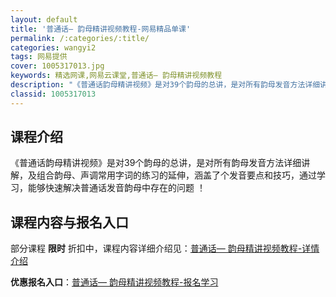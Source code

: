 ```yaml
---
layout: default
title: '普通话— 韵母精讲视频教程-网易精品单课'
permalink: /:categories/:title/
categories: wangyi2
tags: 网易提供
cover: 1005317013.jpg
keywords: 精选网课,网易云课堂,普通话— 韵母精讲视频教程
description: "《普通话韵母精讲视频》是对39个韵母的总讲，是对所有韵母发音方法详细讲解，及组合韵母、声调常用字词的练习的延伸，涵盖了个发音要点和技巧，通过学习，能够快速解决普通话发音韵母中存在的问题！普通"
classid: 1005317013
---
```


## 课程介绍

《普通话韵母精讲视频》是对39个韵母的总讲，是对所有韵母发音方法详细讲解，及组合韵母、声调常用字词的练习的延伸，涵盖了个发音要点和技巧，通过学习，能够快速解决普通话发音韵母中存在的问题 ！

## 课程内容与报名入口

部分课程 **限时** 折扣中，课程内容详细介绍见：[普通话— 韵母精讲视频教程-详情介绍](https://study.163.com/course/introduction/1005317013.htm?share=1&shareId=1025206652&utm_campaign=share&utm_medium=iphoneShare&utm_source=&utm_u=1025206652)

**优惠报名入口**：[普通话— 韵母精讲视频教程-报名学习](https://study.163.com/course/introduction/1005317013.htm?share=1&shareId=1025206652&utm_campaign=share&utm_medium=iphoneShare&utm_source=&utm_u=1025206652)

